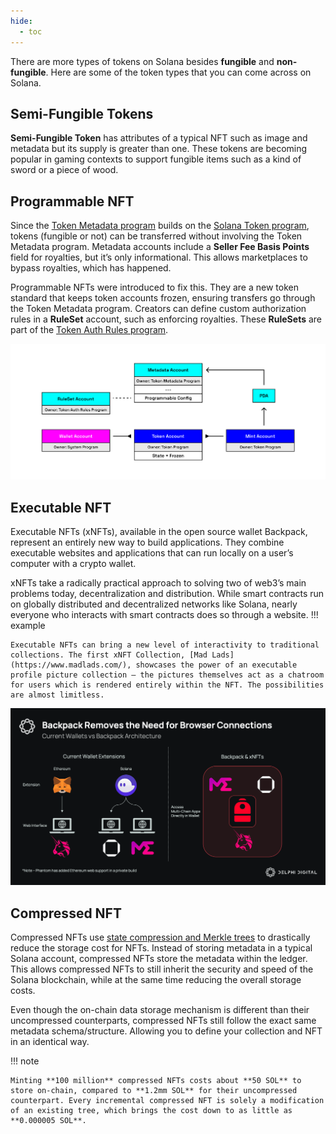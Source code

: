 ```yaml
---
hide:
  - toc
---
```


There are more types of tokens on Solana besides **fungible** and **non-fungible**. Here are some of the token types that you can come across on Solana.

<h2>Semi-Fungible Tokens</h2>

**Semi-Fungible Token** has attributes of a typical NFT such as image and metadata but its supply is greater than one. These tokens are becoming popular in gaming contexts to support fungible items such as a kind of sword or a piece of wood.

<h2>Programmable NFT</h2>

Since the [Token Metadata program](./token-metadata-program.md) builds on the [Solana Token program](../../chapter4/token-program.md), tokens (fungible or not) can be transferred without involving the Token Metadata program. Metadata accounts include a **Seller Fee Basis Points** field for royalties, but it’s only informational. This allows marketplaces to bypass royalties, which has happened.

Programmable NFTs were introduced to fix this. They are a new token standard that keeps token accounts frozen, ensuring transfers go through the Token Metadata program. Creators can define custom authorization rules in a **RuleSet** account, such as enforcing royalties. These **RuleSets** are part of the [Token Auth Rules program](https://developers.metaplex.com/token-auth-rules).

![Blockchain](../../../images/programmable.png)

<h2>Executable NFT</h2>

Executable NFTs (xNFTs), available in the open source wallet Backpack, represent an entirely new way to build applications. They combine executable websites and applications that can run locally on a user’s computer with a crypto wallet.

xNFTs take a radically practical approach to solving two of web3’s main problems today, decentralization and distribution. While smart contracts run on globally distributed and decentralized networks like Solana, nearly everyone who interacts with smart contracts does so through a website.
!!! example

    Executable NFTs can bring a new level of interactivity to traditional collections. The first xNFT Collection, [Mad Lads](https://www.madlads.com/), showcases the power of an executable profile picture collection — the pictures themselves act as a chatroom for users which is rendered entirely within the NFT. The possibilities are almost limitless.

![Blockchain](../../../images/xnfts.png)

<h2>Compressed NFT</h2>

Compressed NFTs use [state compression and Merkle trees](../../chapter4/account-compression-program.md) to drastically reduce the storage cost for NFTs. Instead of storing metadata in a typical Solana account, compressed NFTs store the metadata within the ledger. This allows compressed NFTs to still inherit the security and speed of the Solana blockchain, while at the same time reducing the overall storage costs.

Even though the on-chain data storage mechanism is different than their uncompressed counterparts, compressed NFTs still follow the exact same metadata schema/structure. Allowing you to define your collection and NFT in an identical way.

!!! note

    Minting **100 million** compressed NFTs costs about **50 SOL** to store on-chain, compared to **1.2mm SOL** for their uncompressed counterpart. Every incremental compressed NFT is solely a modification of an existing tree, which brings the cost down to as little as **0.000005 SOL**.
